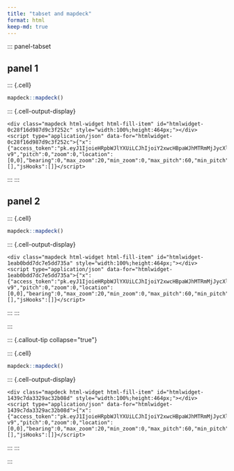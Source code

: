 ```yaml
---
title: "tabset and mapdeck"
format: html
keep-md: true
---
```




::: panel-tabset
## panel 1


::: {.cell}

```{.r .cell-code}
mapdeck::mapdeck()
```

::: {.cell-output-display}


```{=html}
<div class="mapdeck html-widget html-fill-item" id="htmlwidget-0c28f16d987d9c3f252c" style="width:100%;height:464px;"></div>
<script type="application/json" data-for="htmlwidget-0c28f16d987d9c3f252c">{"x":{"access_token":"pk.eyJ1IjoieHRpbWJlYXUiLCJhIjoiY2xwcHBpaWJhMTRmMjJycXllbDl6NmcweiJ9.82wDUBcsTlVfz16dMLv9FA","style":"mapbox://styles/mapbox/streets-v9","pitch":0,"zoom":0,"location":[0,0],"bearing":0,"max_zoom":20,"min_zoom":0,"max_pitch":60,"min_pitch":0,"show_view_state":false,"repeat_view":false},"evals":[],"jsHooks":[]}</script>
```


:::
:::


## panel 2


::: {.cell}

```{.r .cell-code}
mapdeck::mapdeck()
```

::: {.cell-output-display}


```{=html}
<div class="mapdeck html-widget html-fill-item" id="htmlwidget-1eab0bdd7dc7e5dd735a" style="width:100%;height:464px;"></div>
<script type="application/json" data-for="htmlwidget-1eab0bdd7dc7e5dd735a">{"x":{"access_token":"pk.eyJ1IjoieHRpbWJlYXUiLCJhIjoiY2xwcHBpaWJhMTRmMjJycXllbDl6NmcweiJ9.82wDUBcsTlVfz16dMLv9FA","style":"mapbox://styles/mapbox/streets-v9","pitch":0,"zoom":0,"location":[0,0],"bearing":0,"max_zoom":20,"min_zoom":0,"max_pitch":60,"min_pitch":0,"show_view_state":false,"repeat_view":false},"evals":[],"jsHooks":[]}</script>
```


:::
:::

:::

::: {.callout-tip collapse="true"}

::: {.cell}

```{.r .cell-code}
mapdeck::mapdeck()
```

::: {.cell-output-display}


```{=html}
<div class="mapdeck html-widget html-fill-item" id="htmlwidget-1439c7da3329ac32b08d" style="width:100%;height:464px;"></div>
<script type="application/json" data-for="htmlwidget-1439c7da3329ac32b08d">{"x":{"access_token":"pk.eyJ1IjoieHRpbWJlYXUiLCJhIjoiY2xwcHBpaWJhMTRmMjJycXllbDl6NmcweiJ9.82wDUBcsTlVfz16dMLv9FA","style":"mapbox://styles/mapbox/streets-v9","pitch":0,"zoom":0,"location":[0,0],"bearing":0,"max_zoom":20,"min_zoom":0,"max_pitch":60,"min_pitch":0,"show_view_state":false,"repeat_view":false},"evals":[],"jsHooks":[]}</script>
```


:::
:::

:::
